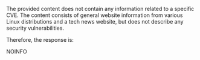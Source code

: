 The provided content does not contain any information related to a specific CVE. The content consists of general website information from various Linux distributions and a tech news website, but does not describe any security vulnerabilities.

Therefore, the response is:

NOINFO
